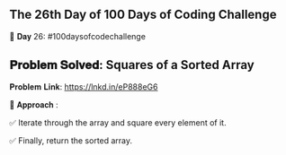 The 26th Day of 100 Days of Coding Challenge
---------------------------------------------------

📌 𝐃𝐚𝐲 26: #100daysofcodechallenge

𝐏𝐫𝐨𝐛𝐥𝐞𝐦 𝐒𝐨𝐥𝐯𝐞𝐝: Squares of a Sorted Array
---------------------------------------------------
𝐏𝐫𝐨𝐛𝐥𝐞𝐦 𝐋𝐢𝐧𝐤: https://lnkd.in/eP888eG6

📌 𝐀𝐩𝐩𝐫𝐨𝐚𝐜𝐡 :

✅ Iterate through the array and square every element of it.

✅ Finally, return the sorted array.
